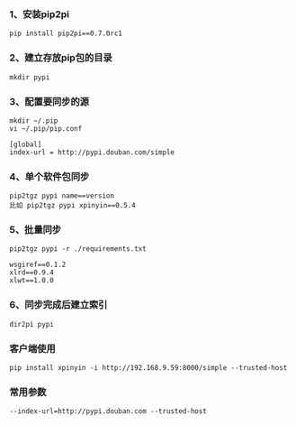 
### 1、安装pip2pi
```
pip install pip2pi==0.7.0rc1
```

### 2、建立存放pip包的目录
```
mkdir pypi
```

### 3、配置要同步的源
```
mkdir ~/.pip
vi ~/.pip/pip.conf

[global]
index-url = http://pypi.douban.com/simple
```

### 4、单个软件包同步
```
pip2tgz pypi name==version
比如 pip2tgz pypi xpinyin==0.5.4
```

### 5、批量同步
```
pip2tgz pypi -r ./requirements.txt

wsgiref==0.1.2
xlrd==0.9.4
xlwt==1.0.0
```

### 6、同步完成后建立索引
```
dir2pi pypi
```

### 客户端使用
```
pip install xpinyin -i http://192.168.9.59:8000/simple --trusted-host
```

### 常用参数
```
--index-url=http://pypi.douban.com --trusted-host
```
